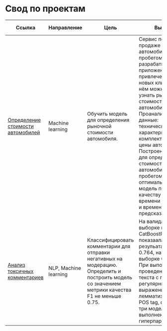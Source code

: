 # Свод по проектам

Ссылка | Направление | Цель | Вывод | Используемые библиотеки
------------- |------------- |---------------- | ---------------- | -----------------------
[Определение стоимости автомобилей](https://github.com/AndreiShagin/AndreiShagin_Projects/blob/main/RU/ML_car_price_predict_regression/ML_car_price_predict.ipynb) | Machine learning | Обучить модель для определения рыночной стоимости автомобиля. | Сервис по продаже автомобилей с пробегом разрабатывает приложение для привлечения новых клиентов. В нём можно быстро узнать рыночную стоимость своего автомобиля. Проанализированы данные: технические характеристики, комплектации и цены автомобилей. Построена модель для определения стоимости автомобиля с пробегом. Найдена оптимальная модель по качеству данных, времени обучения и времени предсказания | `Pandas`, `NumPy`, `Sklearn`, `CatBoost`, `Lasso`, '`LightGBM`, `CatBoost`, `Seaborn`
[Анализ токсичных комментариев](https://github.com/AndreiShagin/AndreiShagin_Projects/blob/main/RU/ML_analysis_toxic_comments_classification/ML_texts_toxic_comments.ipynb) | NLP, Machine learning | Классифицировать комментарии для отправки негативных на модерацию. Определить и построить модель со значением метрики качества F1 не меньше 0.75. | На валидационной выборке модель CatBoostRegressor показаала резульата F1 0.764, на тестовой выборке 0.756. При выполнении проведена очистка текста с помощью регулярных выражений, лемматизация с POS tag, обучены три модели и выполнен подбор гиперпараметров  | `Pandas`, `NumPy`, `Sklearn`, `CatBoostRegressor`, `NLTK`, `LogisticRegression`, `Matplotlib`, `Seaborn`, `WordNetLemmatizer`, `DecisionTreeClassifier`,`tf-idf`

